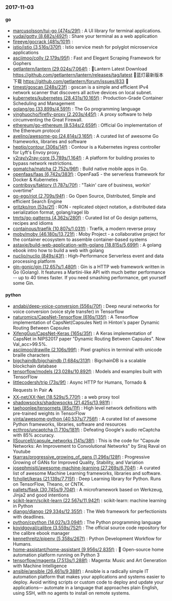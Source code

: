 ### 2017-11-03

#### go
* [marcusolsson/tui-go (474s/29f)](https://github.com/marcusolsson/tui-go) : A UI library for terminal applications.
* [yudai/gotty (8,682s/492f)](https://github.com/yudai/gotty) : Share your terminal as a web application
* [fireeye/gocrack (481s/101f)](https://github.com/fireeye/gocrack) : 
* [istio/istio (3,516s/370f)](https://github.com/istio/istio) : Istio service mesh for polyglot microservice applications
* [asciimoo/colly (2,179s/95f)](https://github.com/asciimoo/colly) : Fast and Elegant Scraping Framework for Gophers
* [getlantern/lantern (29,024s/7,064f)](https://github.com/getlantern/lantern) : 🔴Lantern Latest Download https://github.com/getlantern/lantern/releases/tag/latest 🔴蓝灯最新版本下载 https://github.com/getlantern/forum/issues/833 🔴
* [timest/goscan (248s/23f)](https://github.com/timest/goscan) : goscan is a simple and efficient IPv4 network scanner that discovers all active devices on local subnet.
* [kubernetes/kubernetes (28,431s/10,165f)](https://github.com/kubernetes/kubernetes) : Production-Grade Container Scheduling and Management
* [golang/go (33,899s/4,591f)](https://github.com/golang/go) : The Go programming language
* [yinghuocho/firefly-proxy (2,203s/445f)](https://github.com/yinghuocho/firefly-proxy) : A proxy software to help circumventing the Great Firewall.
* [ethereum/go-ethereum (8,534s/2,659f)](https://github.com/ethereum/go-ethereum) : Official Go implementation of the Ethereum protocol
* [avelino/awesome-go (24,814s/3,165f)](https://github.com/avelino/awesome-go) : A curated list of awesome Go frameworks, libraries and software
* [heptio/contour (306s/14f)](https://github.com/heptio/contour) : Contour is a Kubernetes ingress controller for Lyft's Envoy proxy.
* [v2ray/v2ray-core (5,789s/1,164f)](https://github.com/v2ray/v2ray-core) : A platform for building proxies to bypass network restrictions.
* [gomatcha/matcha (2,752s/96f)](https://github.com/gomatcha/matcha) : Build native mobile apps in Go.
* [openfaas/faas (6,742s/383f)](https://github.com/openfaas/faas) : OpenFaaS - the serverless framework for Docker & Kubernetes
* [contribsys/faktory (1,787s/70f)](https://github.com/contribsys/faktory) : "Takin' care of business, workin' overtime"
* [go-ego/riot (2,709s/94f)](https://github.com/go-ego/riot) : Go Open Source, Distributed, Simple and efficient Search Engine
* [gritzko/ron (53s/2f)](https://github.com/gritzko/ron) : RON - replicated object notation, a distributed data serialization format, golang/ragel lib
* [tmrts/go-patterns (4,362s/280f)](https://github.com/tmrts/go-patterns) : Curated list of Go design patterns, recipes and idioms
* [containous/traefik (10,807s/1,031f)](https://github.com/containous/traefik) : Træfik, a modern reverse proxy
* [moby/moby (46,180s/13,721f)](https://github.com/moby/moby) : Moby Project - a collaborative project for the container ecosystem to assemble container-based systems
* [astaxie/build-web-application-with-golang (18,815s/5,699f)](https://github.com/astaxie/build-web-application-with-golang) : A golang ebook intro how to build a web with golang
* [nuclio/nuclio (849s/43f)](https://github.com/nuclio/nuclio) : High-Performance Serverless event and data processing platform
* [gin-gonic/gin (12,657s/1,480f)](https://github.com/gin-gonic/gin) : Gin is a HTTP web framework written in Go (Golang). It features a Martini-like API with much better performance -- up to 40 times faster. If you need smashing performance, get yourself some Gin.

#### python
* [andabi/deep-voice-conversion (556s/70f)](https://github.com/andabi/deep-voice-conversion) : Deep neural networks for voice conversion (voice style transfer) in Tensorflow
* [naturomics/CapsNet-Tensorflow (616s/135f)](https://github.com/naturomics/CapsNet-Tensorflow) : A Tensorflow implementation of CapsNet(Capsules Net) in Hinton's paper Dynamic Routing Between Capsules
* [XifengGuo/CapsNet-Keras (165s/35f)](https://github.com/XifengGuo/CapsNet-Keras) : A Keras implementation of CapsNet in NIPS2017 paper "Dynamic Routing Between Capsules". Now Val_acc>99.5%.
* [asciimoo/drawille (2,106s/99f)](https://github.com/asciimoo/drawille) : Pixel graphics in terminal with unicode braille characters
* [bigchaindb/bigchaindb (1,684s/313f)](https://github.com/bigchaindb/bigchaindb) : BigchainDB is a scalable blockchain database
* [tensorflow/models (23,028s/10,892f)](https://github.com/tensorflow/models) : Models and examples built with TensorFlow
* [littlecodersh/trip (73s/9f)](https://github.com/littlecodersh/trip) : Async HTTP for Humans, Tornado & Requests In Pair ⛺️
* [XX-net/XX-Net (18,529s/5,770f)](https://github.com/XX-net/XX-Net) : a web proxy tool
* [shadowsocks/shadowsocks (21,425s/13,981f)](https://github.com/shadowsocks/shadowsocks) : 
* [taehoonlee/tensornets (85s/11f)](https://github.com/taehoonlee/tensornets) : High level network definitions with pre-trained weights in TensorFlow
* [vinta/awesome-python (40,537s/7,756f)](https://github.com/vinta/awesome-python) : A curated list of awesome Python frameworks, libraries, software and resources
* [ecthros/uncaptcha (1,710s/181f)](https://github.com/ecthros/uncaptcha) : Defeating Google's audio reCaptcha with 85% accuracy.
* [llSourcell/capsule_networks (141s/38f)](https://github.com/llSourcell/capsule_networks) : This is the code for "Capsule Networks: An Improvement to Convolutional Networks" by Siraj Raval on Youtube
* [tkarras/progressive_growing_of_gans (1,296s/128f)](https://github.com/tkarras/progressive_growing_of_gans) : Progressive Growing of GANs for Improved Quality, Stability, and Variation
* [josephmisiti/awesome-machine-learning (27,269s/6,704f)](https://github.com/josephmisiti/awesome-machine-learning) : A curated list of awesome Machine Learning frameworks, libraries and software.
* [fchollet/keras (21,139s/7,715f)](https://github.com/fchollet/keras) : Deep Learning library for Python. Runs on TensorFlow, Theano, or CNTK.
* [pallets/flask (30,745s/9,704f)](https://github.com/pallets/flask) : A microframework based on Werkzeug, Jinja2 and good intentions
* [scikit-learn/scikit-learn (22,567s/11,942f)](https://github.com/scikit-learn/scikit-learn) : scikit-learn: machine learning in Python
* [django/django (29,334s/12,355f)](https://github.com/django/django) : The Web framework for perfectionists with deadlines.
* [python/cpython (14,027s/3,094f)](https://github.com/python/cpython) : The Python programming language
* [kovidgoyal/calibre (3,559s/752f)](https://github.com/kovidgoyal/calibre) : The official source code repository for the calibre ebook manager
* [kennethreitz/pipenv (5,358s/267f)](https://github.com/kennethreitz/pipenv) : Python Development Workflow for Humans.
* [home-assistant/home-assistant (9,956s/2,835f)](https://github.com/home-assistant/home-assistant) : 🏡 Open-source home automation platform running on Python 3
* [tensorflow/magenta (7,513s/1,288f)](https://github.com/tensorflow/magenta) : Magenta: Music and Art Generation with Machine Intelligence
* [ansible/ansible (26,461s/9,388f)](https://github.com/ansible/ansible) : Ansible is a radically simple IT automation platform that makes your applications and systems easier to deploy. Avoid writing scripts or custom code to deploy and update your applications— automate in a language that approaches plain English, using SSH, with no agents to install on remote systems.
